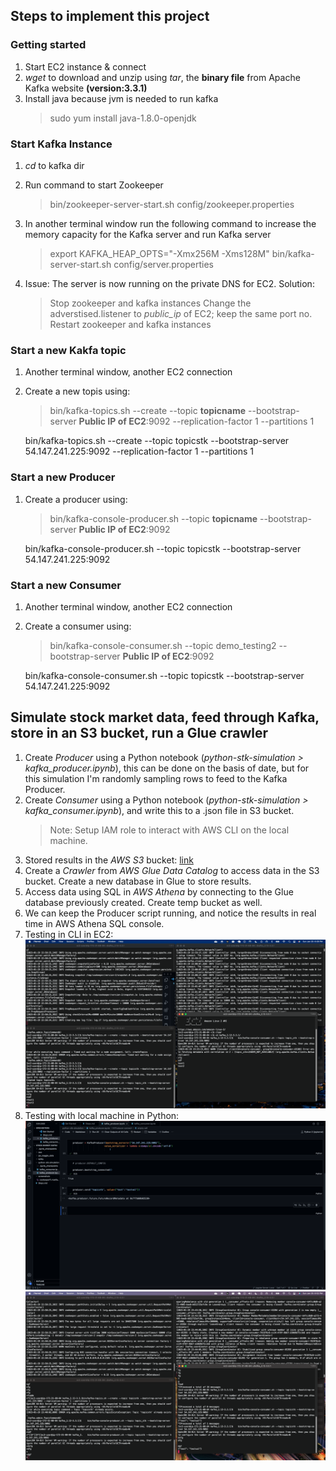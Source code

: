 ## Steps to implement this project

### Getting started

1. Start EC2 instance & connect
2. _wget_ to download and unzip using _tar_, the **binary file** from Apache Kafka website **(version:3.3.1)**
3. Install java because jvm is needed to run kafka
   > sudo yum install java-1.8.0-openjdk

### Start Kafka Instance

1. _cd_ to kafka dir
2. Run command to start Zookeeper
   > bin/zookeeper-server-start.sh config/zookeeper.properties
3. In another terminal window run the following command to increase the memory capacity for the Kafka server and run Kafka server

   > export KAFKA_HEAP_OPTS="-Xmx256M -Xms128M"
   > bin/kafka-server-start.sh config/server.properties

4. Issue: The server is now running on the private DNS for EC2.
   Solution:
   > Stop zookeeper and kafka instances
   > Change the adverstised.listener to _public_ip_ of EC2; keep the same port no.
   > Restart zookeeper and kafka instances

### Start a new Kakfa topic

1. Another terminal window, another EC2 connection
2. Create a new topis using:

   > bin/kafka-topics.sh --create --topic **topicname** --bootstrap-server **Public IP of EC2**:9092 --replication-factor 1 --partitions 1

   bin/kafka-topics.sh --create --topic topicstk --bootstrap-server 54.147.241.225:9092 --replication-factor 1 --partitions 1

### Start a new Producer

1. Create a producer using:

   > bin/kafka-console-producer.sh --topic **topicname** --bootstrap-server **Public IP of EC2**:9092

   bin/kafka-console-producer.sh --topic topicstk --bootstrap-server 54.147.241.225:9092

### Start a new Consumer

1. Another terminal window, another EC2 connection
2. Create a consumer using:

   > bin/kafka-console-consumer.sh --topic demo_testing2 --bootstrap-server **Public IP of EC2**:9092

   bin/kafka-console-consumer.sh --topic topicstk --bootstrap-server 54.147.241.225:9092

## Simulate stock market data, feed through Kafka, store in an S3 bucket, run a Glue crawler

1. Create _Producer_ using a Python notebook (_python-stk-simulation > kafka_producer.ipynb_), this can be done on the basis of date, but for this simulation I'm randomly sampling rows to feed to the Kafka Producer.
2. Create _Consumer_ using a Python notebook (_python-stk-simulation > kafka_consumer.ipynb_), and write this to a .json file in S3 bucket.
   > Note: Setup IAM role to interact with AWS CLI on the local machine.
3. Stored results in the _AWS S3_ bucket: [link](https://github.com/aniket1899/Stock-Market-ingestion-using-Kafka-AWS-S3-Athena/blob/main/screenshots/AWSS3_data.png)
4. Create a _Crawler_ from _AWS Glue Data Catalog_ to access data in the S3 bucket. Create a new database in Glue to store results.
5. Access data using SQL in _AWS Athena_ by connecting to the Glue database previously created. Create temp bucket as well.
6. We can keep the Producer script running, and notice the results in real time in AWS Athena SQL console.
7. Testing in CLI in EC2: 
   ![link](https://github.com/aniket1899/Stock-Market-ingestion-using-Kafka-AWS-S3-Athena/blob/main/screenshots/test_producer_consumer_CLI.png)
8. Testing with local machine in Python: 
   ![producer](https://github.com/aniket1899/Stock-Market-ingestion-using-Kafka-AWS-S3-Athena/blob/main/screenshots/test_local_producer.png) 
   ![result](https://github.com/aniket1899/Stock-Market-ingestion-using-Kafka-AWS-S3-Athena/blob/main/screenshots/test_consumer_CLI_from_local_producer.png)
